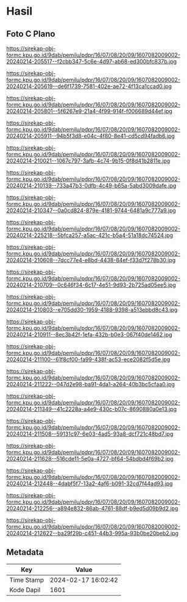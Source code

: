 # Hasil

## Foto C Plano

https://sirekap-obj-formc.kpu.go.id/9dab/pemilu/pdpr/16/07/08/20/09/1607082009002-20240214-205517--f2cbb347-5c6e-4d97-ab68-ed300bfc837b.jpg

https://sirekap-obj-formc.kpu.go.id/9dab/pemilu/pdpr/16/07/08/20/09/1607082009002-20240214-205619--de6f1739-7581-402e-ae72-4f13ca1ccad0.jpg

https://sirekap-obj-formc.kpu.go.id/9dab/pemilu/pdpr/16/07/08/20/09/1607082009002-20240214-205801--5f6267e9-21a4-4f99-914f-f006689d44ef.jpg

https://sirekap-obj-formc.kpu.go.id/9dab/pemilu/pdpr/16/07/08/20/09/1607082009002-20240214-205911--94b5f3d8-e04c-4f80-8e41-cd5cd94fadb6.jpg

https://sirekap-obj-formc.kpu.go.id/9dab/pemilu/pdpr/16/07/08/20/09/1607082009002-20240214-210021--1067c797-3afb-4c74-9b15-0f8d41b2811e.jpg

https://sirekap-obj-formc.kpu.go.id/9dab/pemilu/pdpr/16/07/08/20/09/1607082009002-20240214-210139--733a47b3-0dfb-4c49-b65a-5abd3009dafe.jpg

https://sirekap-obj-formc.kpu.go.id/9dab/pemilu/pdpr/16/07/08/20/09/1607082009002-20240214-210347--0a0cd824-879e-4181-9744-6481a9c777a9.jpg

https://sirekap-obj-formc.kpu.go.id/9dab/pemilu/pdpr/16/07/08/20/09/1607082009002-20240214-225218--5bfca257-a5ac-421c-b5a4-51a18dc74524.jpg

https://sirekap-obj-formc.kpu.go.id/9dab/pemilu/pdpr/16/07/08/20/09/1607082009002-20240214-210608--7dcc77e4-e8bd-4438-84ef-f33d7f278b30.jpg

https://sirekap-obj-formc.kpu.go.id/9dab/pemilu/pdpr/16/07/08/20/09/1607082009002-20240214-210709--0c646f34-6c17-4e51-9d93-2b725ad05ee5.jpg

https://sirekap-obj-formc.kpu.go.id/9dab/pemilu/pdpr/16/07/08/20/09/1607082009002-20240214-210803--e705dd30-1959-4188-9398-a513ebbd8c43.jpg

https://sirekap-obj-formc.kpu.go.id/9dab/pemilu/pdpr/16/07/08/20/09/1607082009002-20240214-210911--8ec3b42f-1efa-432b-b0e3-067f40de1462.jpg

https://sirekap-obj-formc.kpu.go.id/9dab/pemilu/pdpr/16/07/08/20/09/1607082009002-20240214-211100--61f8cf00-fa99-438f-ac53-ece2082f5d5e.jpg

https://sirekap-obj-formc.kpu.go.id/9dab/pemilu/pdpr/16/07/08/20/09/1607082009002-20240214-211222--047d2e98-ba91-4da1-a264-40b3bc5cfaa0.jpg

https://sirekap-obj-formc.kpu.go.id/9dab/pemilu/pdpr/16/07/08/20/09/1607082009002-20240214-211349--41c2228a-a4e9-430c-b07c-8690880a0e13.jpg

https://sirekap-obj-formc.kpu.go.id/9dab/pemilu/pdpr/16/07/08/20/09/1607082009002-20240214-211508--59131c97-6e03-4ad5-93a8-dcf721c48bd7.jpg

https://sirekap-obj-formc.kpu.go.id/9dab/pemilu/pdpr/16/07/08/20/09/1607082009002-20240214-211628--516cde11-5e0a-4727-bf64-54bdbd4f69b2.jpg

https://sirekap-obj-formc.kpu.go.id/9dab/pemilu/pdpr/16/07/08/20/09/1607082009002-20240214-212448--4dabf5f7-13a2-4af6-b091-32cd7f44ad93.jpg

https://sirekap-obj-formc.kpu.go.id/9dab/pemilu/pdpr/16/07/08/20/09/1607082009002-20240214-212256--a894e832-86ab-4761-88df-b9ed5d09b9d2.jpg

https://sirekap-obj-formc.kpu.go.id/9dab/pemilu/pdpr/16/07/08/20/09/1607082009002-20240214-212622--ba29f29b-c451-44b3-995a-93b0be20beb2.jpg


## Metadata

| Key        | Value               |
| ---------- | ------------------- |
| Time Stamp | 2024-02-17 16:02:42 |
| Kode Dapil | 1601                |



